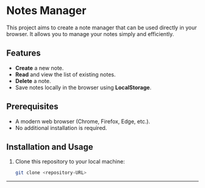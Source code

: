 # Notes Manager

This project aims to create a note manager that can be used directly in your browser. It allows you to manage your notes simply and efficiently.

## Features

- **Create** a new note.
- **Read** and view the list of existing notes.
- **Delete** a note.
- Save notes locally in the browser using **LocalStorage**.

## Prerequisites

- A modern web browser (Chrome, Firefox, Edge, etc.).
- No additional installation is required.

## Installation and Usage

1. Clone this repository to your local machine:
   ```bash
   git clone <repository-URL>
****
